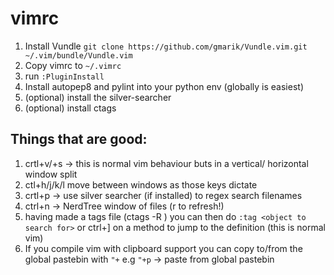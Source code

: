 # vimrc


1. Install Vundle
	`git clone https://github.com/gmarik/Vundle.vim.git ~/.vim/bundle/Vundle.vim`
2. Copy vimrc to `~/.vimrc`
3. run `:PluginInstall`
4. Install autopep8 and pylint into your python env (globally is easiest)
4. (optional) install the silver-searcher
5. (optional) install ctags


## Things that are good:

1. crtl+v/+s -> this is normal vim behaviour buts in a vertical/ horizontal window split
2. ctl+h/j/k/l move between windows as those keys dictate
3. crtl+p -> use silver searcher (if installed) to regex search filenames 
4. ctrl+n -> NerdTree window of files (r to refresh!)
5. having made a tags file (ctags -R <dirname>) you can then do `:tag <object to search for>` or ctrl+] on a method to jump to the definition (this is normal vim)
6. If you compile vim with clipboard support you can copy to/from the global pastebin with `"+` e.g `"+p` -> paste from global pastebin
